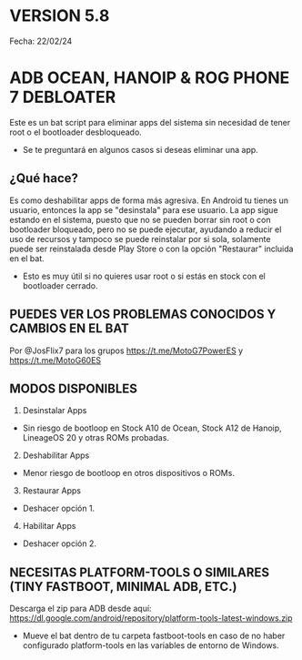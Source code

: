 # VERSION 5.8
Fecha: 22/02/24

# ADB OCEAN, HANOIP & ROG PHONE 7 DEBLOATER
Este es un bat script para eliminar apps del sistema sin necesidad de tener root o el bootloader desbloqueado.
* Se te preguntará en algunos casos si deseas eliminar una app.

## ¿Qué hace?
Es como deshabilitar apps de forma más agresiva. En Android tu tienes un usuario, entonces la app se "desinstala" para ese usuario.
La app sigue estando en el sistema, puesto que no se pueden borrar sin root o con bootloader bloqueado, pero no se puede ejecutar, ayudando a reducir el uso de recursos y tampoco se puede reinstalar por si sola, solamente puede ser reinstalada desde Play Store o con la opción "Restaurar" incluida en el bat.
* Esto es muy útil si no quieres usar root o si estás en stock con el bootloader cerrado.

## PUEDES VER LOS PROBLEMAS CONOCIDOS Y CAMBIOS EN EL BAT
Por @JosFlix7 para los grupos https://t.me/MotoG7PowerES y https://t.me/MotoG60ES

## MODOS DISPONIBLES
1) Desinstalar Apps
* Sin riesgo de bootloop en Stock A10 de Ocean, Stock A12 de Hanoip, LineageOS 20 y otras ROMs probadas.
2) Deshabilitar Apps
* Menor riesgo de bootloop en otros dispositivos o ROMs.
3) Restaurar Apps
* Deshacer opción 1.
4) Habilitar Apps
* Deshacer opción 2.

## NECESITAS PLATFORM-TOOLS O SIMILARES (TINY FASTBOOT, MINIMAL ADB, ETC.)
Descarga el zip para ADB desde aquí: https://dl.google.com/android/repository/platform-tools-latest-windows.zip
* Mueve el bat dentro de tu carpeta fastboot-tools en caso de no haber configurado platform-tools en las variables de entorno de Windows.